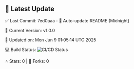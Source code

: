 ## 🚀 Latest Update

✅ Last Commit: 7ed0aaa - 🤖 Auto-update README (Midnight)

🌟 Current Version: v1.0.0

📅 Updated on: Mon Jun  9 01:05:14 UTC 2025

💻 Build Status: ![CI/CD Status](https://github.com/SaiAryan1784/wedding_frontend/actions/workflows/update-readme.yml/badge.svg)

⭐️ Stars: 0 | 🍴 Forks: 0
